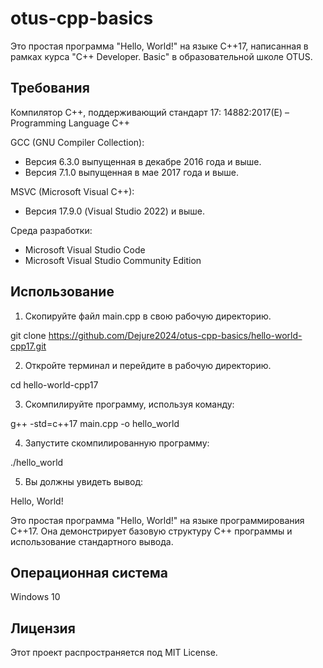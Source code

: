 # otus-cpp-basics

Это простая программа "Hello, World!" на языке C++17, написанная в рамках курса "C++ Developer. Basic" в образовательной школе OTUS.

## Требования

Компилятор C++, поддерживающий стандарт 17: 14882:2017(E) – Programming Language C++

GCC (GNU Compiler Collection):
*	Версия 6.3.0 выпущенная в декабре 2016 года и выше.
*	Версия 7.1.0 выпущенная в мае 2017 года и выше.

MSVC (Microsoft Visual C++):
*	Версия 17.9.0 (Visual Studio 2022) и выше.

Среда разработки:
*	Microsoft Visual Studio Code
*	Microsoft Visual Studio Community Edition

## Использование

1. Скопируйте файл main.cpp в свою рабочую директорию.

git clone https://github.com/Dejure2024/otus-cpp-basics/hello-world-cpp17.git

2. Откройте терминал и перейдите в рабочую директорию.

cd hello-world-cpp17

3. Скомпилируйте программу, используя команду:

g++ -std=c++17 main.cpp -o hello_world

4. Запустите скомпилированную программу:

./hello_world

5. Вы должны увидеть вывод:

Hello, World!

Это простая программа "Hello, World!" на языке программирования C++17. Она демонстрирует базовую структуру C++ программы и использование стандартного вывода.

## Операционная система

Windows 10

## Лицензия

Этот проект распространяется под MIT License.
